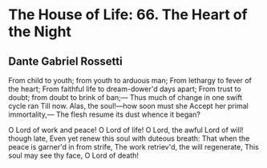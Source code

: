 # The House of Life: 66. The Heart of the Night
## Dante Gabriel Rossetti
From child to youth; from youth to arduous man;
From lethargy to fever of the heart;
From faithful life to dream-dower'd days apart;
From trust to doubt; from doubt to brink of ban;—
Thus much of change in one swift cycle ran
Till now. Alas, the soul!—how soon must she
Accept her primal immortality,—
The flesh resume its dust whence it began?

O Lord of work and peace! O Lord of life!
O Lord, the awful Lord of will! though late,
Even yet renew this soul with duteous breath:
That when the peace is garner'd in from strife,
The work retriev'd, the will regenerate,
This soul may see thy face, O Lord of death!